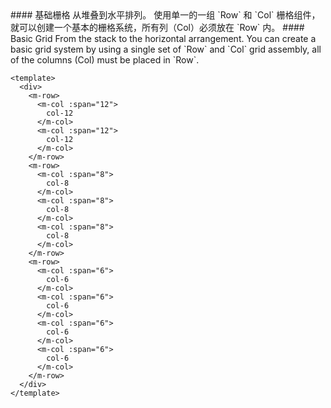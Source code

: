 <cn>
#### 基础栅格
从堆叠到水平排列。
使用单一的一组 `Row` 和 `Col` 栅格组件，就可以创建一个基本的栅格系统，所有列（Col）必须放在 `Row` 内。
</cn>

<us>
#### Basic Grid
From the stack to the horizontal arrangement.
You can create a basic grid system by using a single set of `Row` and `Col` grid assembly, all of the columns (Col) must be placed in `Row`.
</us>

```vue
<template>
  <div>
    <m-row>
      <m-col :span="12">
        col-12
      </m-col>
      <m-col :span="12">
        col-12
      </m-col>
    </m-row>
    <m-row>
      <m-col :span="8">
        col-8
      </m-col>
      <m-col :span="8">
        col-8
      </m-col>
      <m-col :span="8">
        col-8
      </m-col>
    </m-row>
    <m-row>
      <m-col :span="6">
        col-6
      </m-col>
      <m-col :span="6">
        col-6
      </m-col>
      <m-col :span="6">
        col-6
      </m-col>
      <m-col :span="6">
        col-6
      </m-col>
    </m-row>
  </div>
</template>
```
